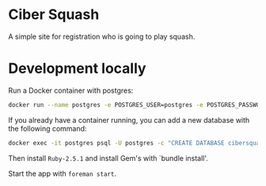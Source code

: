 Ciber Squash
============

A simple site for registration who is going to play squash.

# Development locally

Run a Docker container with postgres:
```bash
docker run --name postgres -e POSTGRES_USER=postgres -e POSTGRES_PASSWORD=postgres -e POSTGRES_DB=cibersquash -p 5432:5432 -d postgres:latest
```

If you already have a container running, you can add a new database with the following command:
```bash
docker exec -it postgres psql -U postgres -c "CREATE DATABASE cibersquash"
```

Then install `Ruby-2.5.1` and install Gem's with `bundle install'.

Start the app with `foreman start`.